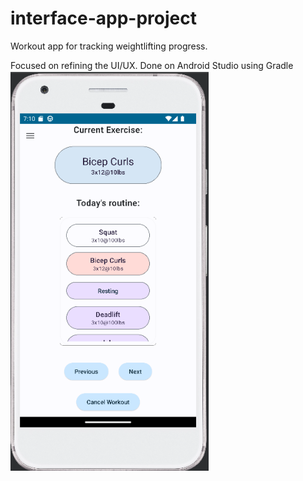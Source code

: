 # interface-app-project
Workout app for tracking weightlifting progress.

Focused on refining the UI/UX.
Done on Android Studio using Gradle
![alt text](https://github.com/bonde060/interface-app-project/blob/main/app_image_during_workout.png?raw=true)
